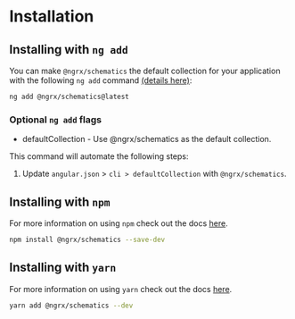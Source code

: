 # Installation

## Installing with `ng add`

You can make `@ngrx/schematics` the default collection for your application with the following `ng add` command <a href="https://angular.io/cli/add" target="_blank">(details here)</a>:

```sh
ng add @ngrx/schematics@latest
```

### Optional `ng add` flags

* defaultCollection - Use @ngrx/schematics as the default collection.

This command will automate the following steps:

1. Update `angular.json` > `cli > defaultCollection` with `@ngrx/schematics`.

## Installing with `npm`

For more information on using `npm` check out the docs <a href="https://docs.npmjs.com/cli/install" target="_blank">here</a>.

```sh
npm install @ngrx/schematics --save-dev
```

## Installing with `yarn`

For more information on using `yarn` check out the docs <a href="https://yarnpkg.com/getting-started/usage#installing-all-the-dependencies" target="_blank">here</a>.

```sh
yarn add @ngrx/schematics --dev
```
